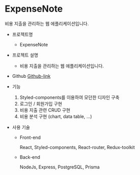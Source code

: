 # ExpenseNote
비용 지출을 관리하는 웹 에플리케이션입니다.
- 프로젝트명
    - ExpenseNote
- 프로젝트 설명
    - 비용 지출을 관리하는 웹 에플리케이션입니다.
- Github
    [Github-link](https://github.com/onepice0807/ExpenseNote)
    
- 기능
    1. Styled-components를 이용하여 모던한 디자인 구축
    2. 로그인 / 회원가입 구현
    3. 비용 지출 관련 CRUD 구현
    4. 비용 분석 구현 (chart, data table, ...)
- 사용 기술
    - Front-end
        
        React, Styled-components, React-router, Redux-toolkit
        
    - Back-end
        
        NodeJs, Express, PostgreSQL, Prisma
